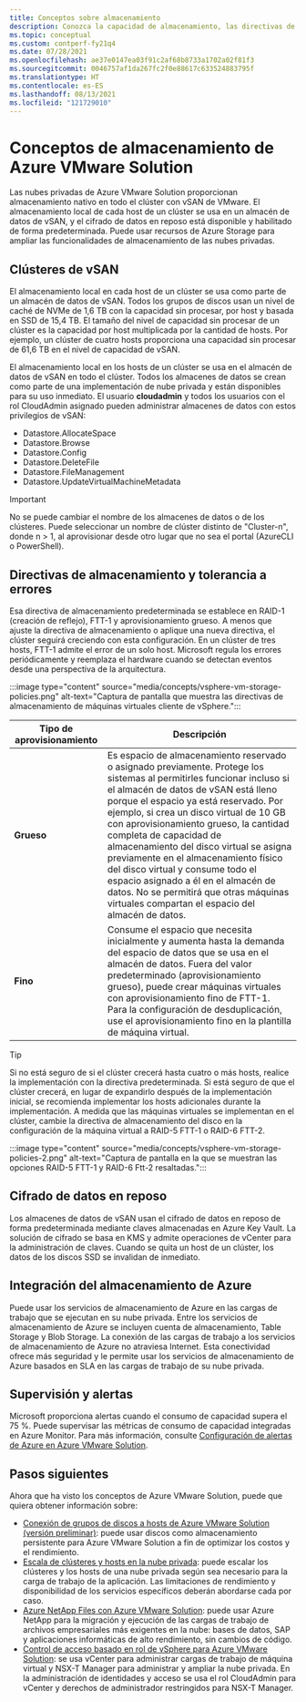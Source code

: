 ```yaml
---
title: Conceptos sobre almacenamiento
description: Conozca la capacidad de almacenamiento, las directivas de almacenamiento, la tolerancia a errores y la integración del almacenamiento en las nubes privadas de Azure VMware Solution.
ms.topic: conceptual
ms.custom: contperf-fy21q4
ms.date: 07/28/2021
ms.openlocfilehash: ae37e0147ea03f91c2af68b8733a1702a02f81f3
ms.sourcegitcommit: 0046757af1da267fc2f0e88617c633524883795f
ms.translationtype: HT
ms.contentlocale: es-ES
ms.lasthandoff: 08/13/2021
ms.locfileid: "121729010"
---
```

# <a name="azure-vmware-solution-storage-concepts"></a>Conceptos de almacenamiento de Azure VMware Solution

Las nubes privadas de Azure VMware Solution proporcionan almacenamiento nativo en todo el clúster con vSAN de VMware. El almacenamiento local de cada host de un clúster se usa en un almacén de datos de vSAN, y el cifrado de datos en reposo está disponible y habilitado de forma predeterminada. Puede usar recursos de Azure Storage para ampliar las funcionalidades de almacenamiento de las nubes privadas.

## <a name="vsan-clusters"></a>Clústeres de vSAN

El almacenamiento local en cada host de un clúster se usa como parte de un almacén de datos de vSAN. Todos los grupos de discos usan un nivel de caché de NVMe de 1,6 TB con la capacidad sin procesar, por host y basada en SSD de 15,4 TB. El tamaño del nivel de capacidad sin procesar de un clúster es la capacidad por host multiplicada por la cantidad de hosts. Por ejemplo, un clúster de cuatro hosts proporciona una capacidad sin procesar de 61,6 TB en el nivel de capacidad de vSAN.

El almacenamiento local en los hosts de un clúster se usa en el almacén de datos de vSAN en todo el clúster. Todos los almacenes de datos se crean como parte de una implementación de nube privada y están disponibles para su uso inmediato. El usuario **cloudadmin** y todos los usuarios con el rol CloudAdmin asignado pueden administrar almacenes de datos con estos privilegios de vSAN:

- Datastore.AllocateSpace
- Datastore.Browse
- Datastore.Config
- Datastore.DeleteFile
- Datastore.FileManagement
- Datastore.UpdateVirtualMachineMetadata

>[!IMPORTANT]
>No se puede cambiar el nombre de los almacenes de datos o de los clústeres. Puede seleccionar un nombre de clúster distinto de "Cluster-n", donde n > 1, al aprovisionar desde otro lugar que no sea el portal (AzureCLI o PowerShell).

## <a name="storage-policies-and-fault-tolerance"></a>Directivas de almacenamiento y tolerancia a errores

Esa directiva de almacenamiento predeterminada se establece en RAID-1 (creación de reflejo), FTT-1 y aprovisionamiento grueso.  A menos que ajuste la directiva de almacenamiento o aplique una nueva directiva, el clúster seguirá creciendo con esta configuración. En un clúster de tres hosts, FTT-1 admite el error de un solo host. Microsoft regula los errores periódicamente y reemplaza el hardware cuando se detectan eventos desde una perspectiva de la arquitectura.

:::image type="content" source="media/concepts/vsphere-vm-storage-policies.png" alt-text="Captura de pantalla que muestra las directivas de almacenamiento de máquinas virtuales cliente de vSphere.":::


|Tipo de aprovisionamiento  |Descripción  |
|---------|---------|
|**Grueso**      | Es espacio de almacenamiento reservado o asignado previamente. Protege los sistemas al permitirles funcionar incluso si el almacén de datos de vSAN está lleno porque el espacio ya está reservado. Por ejemplo, si crea un disco virtual de 10 GB con aprovisionamiento grueso, la cantidad completa de capacidad de almacenamiento del disco virtual se asigna previamente en el almacenamiento físico del disco virtual y consume todo el espacio asignado a él en el almacén de datos. No se permitirá que otras máquinas virtuales compartan el espacio del almacén de datos.         |
|**Fino**      | Consume el espacio que necesita inicialmente y aumenta hasta la demanda del espacio de datos que se usa en el almacén de datos. Fuera del valor predeterminado (aprovisionamiento grueso), puede crear máquinas virtuales con aprovisionamiento fino de FTT-1. Para la configuración de desduplicación, use el aprovisionamiento fino en la plantilla de máquina virtual.         |

>[!TIP]
>Si no está seguro de si el clúster crecerá hasta cuatro o más hosts, realice la implementación con la directiva predeterminada.  Si está seguro de que el clúster crecerá, en lugar de expandirlo después de la implementación inicial, se recomienda implementar los hosts adicionales durante la implementación. A medida que las máquinas virtuales se implementan en el clúster, cambie la directiva de almacenamiento del disco en la configuración de la máquina virtual a RAID-5 FTT-1 o RAID-6 FTT-2. 
>
>:::image type="content" source="media/concepts/vsphere-vm-storage-policies-2.png" alt-text="Captura de pantalla en la que se muestran las opciones RAID-5 FTT-1 y RAID-6 Ftt-2 resaltadas.":::


## <a name="data-at-rest-encryption"></a>Cifrado de datos en reposo

Los almacenes de datos de vSAN usan el cifrado de datos en reposo de forma predeterminada mediante claves almacenadas en Azure Key Vault. La solución de cifrado se basa en KMS y admite operaciones de vCenter para la administración de claves.  Cuando se quita un host de un clúster, los datos de los discos SSD se invalidan de inmediato.

## <a name="azure-storage-integration"></a>Integración del almacenamiento de Azure

Puede usar los servicios de almacenamiento de Azure en las cargas de trabajo que se ejecutan en su nube privada. Entre los servicios de almacenamiento de Azure se incluyen cuenta de almacenamiento, Table Storage y Blob Storage. La conexión de las cargas de trabajo a los servicios de almacenamiento de Azure no atraviesa Internet. Esta conectividad ofrece más seguridad y le permite usar los servicios de almacenamiento de Azure basados en SLA en las cargas de trabajo de su nube privada.

## <a name="alerts-and-monitoring"></a>Supervisión y alertas

Microsoft proporciona alertas cuando el consumo de capacidad supera el 75 %.  Puede supervisar las métricas de consumo de capacidad integradas en Azure Monitor. Para más información, consulte [Configuración de alertas de Azure en Azure VMware Solution](configure-alerts-for-azure-vmware-solution.md).

## <a name="next-steps"></a>Pasos siguientes

Ahora que ha visto los conceptos de Azure VMware Solution, puede que quiera obtener información sobre:

- [Conexión de grupos de discos a hosts de Azure VMware Solution (versión preliminar)](attach-disk-pools-to-azure-vmware-solution-hosts.md): puede usar discos como almacenamiento persistente para Azure VMware Solution a fin de optimizar los costos y el rendimiento.
- [Escala de clústeres y hosts en la nube privada][tutorial-scale-private-cloud]: puede escalar los clústeres y los hosts de una nube privada según sea necesario para la carga de trabajo de la aplicación. Las limitaciones de rendimiento y disponibilidad de los servicios específicos deberán abordarse cada por caso.
- [Azure NetApp Files con Azure VMware Solution](netapp-files-with-azure-vmware-solution.md): puede usar Azure NetApp para la migración y ejecución de las cargas de trabajo de archivos empresariales más exigentes en la nube: bases de datos, SAP y aplicaciones informáticas de alto rendimiento, sin cambios de código. 
- [Control de acceso basado en rol de vSphere para Azure VMware Solution](concepts-identity.md): se usa vCenter para administrar cargas de trabajo de máquina virtual y NSX-T Manager para administrar y ampliar la nube privada. En la administración de identidades y acceso se usa el rol CloudAdmin para vCenter y derechos de administrador restringidos para NSX-T Manager.


<!-- LINKS - external-->

<!-- LINKS - internal -->
[tutorial-scale-private-cloud]: ./tutorial-scale-private-cloud.md
[concepts-identity]: ./concepts-identity.md

